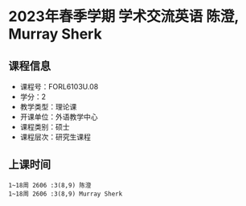 # 2023年春季学期 学术交流英语 陈澄, Murray Sherk






## 课程信息

- 课程号：FORL6103U.08
- 学分：2
- 教学类型：理论课
- 开课单位：外语教学中心
- 课程类别：硕士
- 课程层次：研究生课程

## 上课时间

```
1~18周 2606 :3(8,9) 陈澄
1~18周 2606 :3(8,9) Murray Sherk
```

